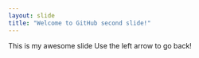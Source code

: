 ```yaml
---
layout: slide
title: "Welcome to GitHub second slide!"
---
```

This is my awesome slide
Use the left arrow to go back!

